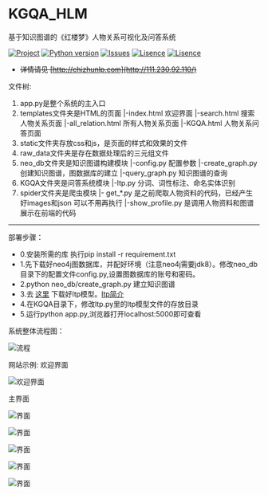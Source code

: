 # KGQA_HLM

基于知识图谱的《红楼梦》人物关系可视化及问答系统

[![Project](https://img.shields.io/badge/project-KGQA_HLM-orange.svg)](https://github.com/chizhu/KGQA_HLM)
[![Python version](https://img.shields.io/badge/language-python3.6-blue.svg)](https://www.python.org/downloads/release/python-360/)
[![Issues](https://img.shields.io/github/issues/chizhu/KGQA_HLM.svg)](https://github.com/chizhu/KGQA_HLM/issues)
[![Lisence](https://img.shields.io/badge/lisence-MIT-pink.svg)](https://github.com/chizhu/KGQA_HLM)
[![Lisence](https://img.shields.io/badge/lisence-Anti996-blue.svg)](https://github.com/996icu/996.ICU/blob/master/LICENSE)

* ~~详情请见 [http://chizhunlp.com](http://111.230.92.110/)~~

文件树:

1) app.py是整个系统的主入口
2) templates文件夹是HTML的页面
     |-index.html 欢迎界面
     |-search.html 搜索人物关系页面
     |-all_relation.html 所有人物关系页面
     |-KGQA.html 人物关系问答页面
3) static文件夹存放css和js，是页面的样式和效果的文件
4) raw_data文件夹是存在数据处理后的三元组文件
5) neo_db文件夹是知识图谱构建模块
     |-config.py 配置参数
     |-create_graph.py 创建知识图谱，图数据库的建立
     |-query_graph.py 知识图谱的查询
6) KGQA文件夹是问答系统模块
     |-ltp.py 分词、词性标注、命名实体识别
7) spider文件夹是爬虫模块
     |- get_*.py 是之前爬取人物资料的代码，已经产生好images和json 可以不用再执行
     |-show_profile.py 是调用人物资料和图谱展示在前端的代码

--------

部署步骤：

* 0.安装所需的库 执行pip install -r requirement.txt
* 1.先下载好neo4j图数据库，并配好环境（注意neo4j需要jdk8）。修改neo_db目录下的配置文件config.py,设置图数据库的账号和密码。
* 2.python neo_db/create_graph.py 建立知识图谱
* 3.去 [这里](http://pyltp.readthedocs.io/zh_CN/latest/api.html#id2) 下载好ltp模型。[ltp简介](http://ltp.ai/)
* 4.在KGQA目录下，修改ltp.py里的ltp模型文件的存放目录
* 5.运行python app.py,浏览器打开localhost:5000即可查看

系统整体流程图：

![流程](https://github.com/chizhu/KGQA_HLM/blob/master/%E5%9B%BE%E7%89%87%201.png)

网站示例:
欢迎界面

![欢迎界面](https://github.com/chizhu/KGQA_HLM/blob/master/1.png)

主界面

![界面](https://github.com/chizhu/KGQA_HLM/blob/master/2.png)

![界面](https://github.com/chizhu/KGQA_HLM/blob/master/3.png)

![界面](https://github.com/chizhu/KGQA_HLM/blob/master/4.png)

![界面](https://github.com/chizhu/KGQA_HLM/blob/master/5.png)

![界面](https://github.com/chizhu/KGQA_HLM/blob/master/6.png)

